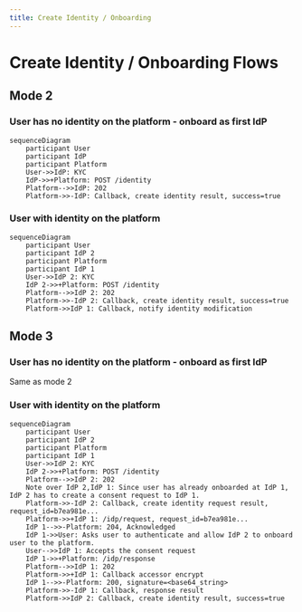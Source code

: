 ```yaml
---
title: Create Identity / Onboarding
---
```


# Create Identity / Onboarding Flows

## Mode 2

### User has no identity on the platform - onboard as first IdP

```mermaid
sequenceDiagram
    participant User
    participant IdP
    participant Platform
    User->>IdP: KYC
    IdP->>+Platform: POST /identity
    Platform-->>IdP: 202
    Platform->>-IdP: Callback, create identity result, success=true
```

### User with identity on the platform

```mermaid
sequenceDiagram
    participant User
    participant IdP 2
    participant Platform
    participant IdP 1
    User->>IdP 2: KYC
    IdP 2->>+Platform: POST /identity
    Platform-->>IdP 2: 202
    Platform->>-IdP 2: Callback, create identity result, success=true
    Platform->>IdP 1: Callback, notify identity modification
```

## Mode 3

### User has no identity on the platform - onboard as first IdP

Same as mode 2

### User with identity on the platform

```mermaid
sequenceDiagram
    participant User
    participant IdP 2
    participant Platform
    participant IdP 1
    User->>IdP 2: KYC
    IdP 2->>+Platform: POST /identity
    Platform-->>IdP 2: 202
    Note over IdP 2,IdP 1: Since user has already onboarded at IdP 1, IdP 2 has to create a consent request to IdP 1.
    Platform->>-IdP 2: Callback, create identity request result, request_id=b7ea981e...
    Platform->>+IdP 1: /idp/request, request_id=b7ea981e...
    IdP 1-->>-Platform: 204, Acknowledged
    IdP 1->>User: Asks user to authenticate and allow IdP 2 to onboard user to the platform.
    User-->>IdP 1: Accepts the consent request
    IdP 1->>+Platform: /idp/response
    Platform-->>IdP 1: 202
    Platform->>+IdP 1: Callback accessor encrypt
    IdP 1-->>-Platform: 200, signature=<base64_string>
    Platform->>-IdP 1: Callback, response result
    Platform->>IdP 2: Callback, create identity result, success=true
```
